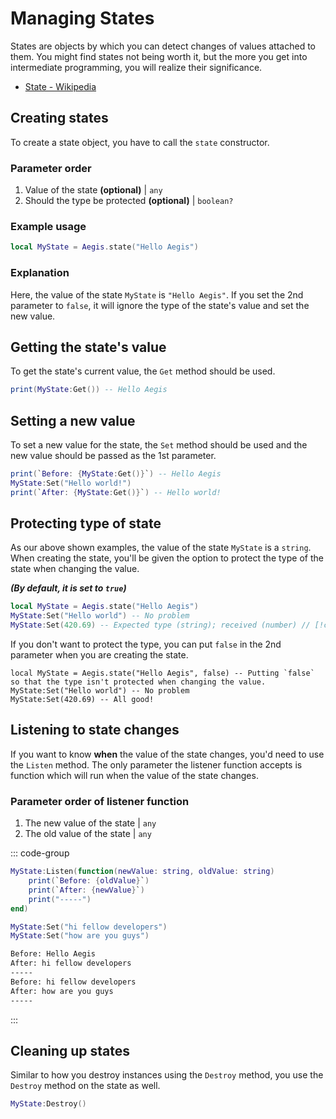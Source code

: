 # Managing States

States are objects by which you can detect changes of values attached to them. You might find states not being worth it, but the more you get into intermediate programming, you will realize their significance.

- [State - Wikipedia](<https://en.wikipedia.org/wiki/State_(computer_science)>)

## Creating states

To create a state object, you have to call the `state` constructor.

### Parameter order

1. Value of the state **(optional)** | `any`
2. Should the type be protected **(optional)** | `boolean?`

### Example usage

```lua
local MyState = Aegis.state("Hello Aegis")
```

### Explanation

Here, the value of the state `MyState` is `"Hello Aegis"`. If you set the 2nd parameter to `false`, it will ignore the type of the state's value and set the new value.

## Getting the state's value

To get the state's current value, the `Get` method should be used.

```lua
print(MyState:Get()) -- Hello Aegis
```

## Setting a new value

To set a new value for the state, the `Set` method should be used and the new value should be passed as the 1st parameter.

```lua
print(`Before: {MyState:Get()}`) -- Hello Aegis
MyState:Set("Hello world!")
print(`After: {MyState:Get()}`) -- Hello world!
```

## Protecting type of state

As our above shown examples, the value of the state `MyState` is a `string`. When creating the state, you'll be given the option to protect the type of the state when changing the value.

**_(By default, it is set to `true`)_**

```lua [Test.luau]
local MyState = Aegis.state("Hello Aegis")
MyState:Set("Hello world") -- No problem
MyState:Set(420.69) -- Expected type (string); received (number) // [!code warning]
```

If you don't want to protect the type, you can put `false` in the 2nd parameter when you are creating the state.

```lua{1}
local MyState = Aegis.state("Hello Aegis", false) -- Putting `false` so that the type isn't protected when changing the value.
MyState:Set("Hello world") -- No problem
MyState:Set(420.69) -- All good!
```

## Listening to state changes

If you want to know **when** the value of the state changes, you'd need to use the `Listen` method. The only parameter the listener function accepts is function which will run when the value of the state changes.

### Parameter order of listener function

1. The new value of the state | `any`
2. The old value of the state | `any`

::: code-group

```lua [Test.luau]
MyState:Listen(function(newValue: string, oldValue: string)
	print(`Before: {oldValue}`)
	print(`After: {newValue}`)
	print("-----")
end)

MyState:Set("hi fellow developers")
MyState:Set("how are you guys")
```

```txt [Output]
Before: Hello Aegis
After: hi fellow developers
-----
Before: hi fellow developers
After: how are you guys
-----
```

:::

## Cleaning up states

Similar to how you destroy instances using the `Destroy` method, you use the `Destroy` method on the state as well.

```lua
MyState:Destroy()
```
